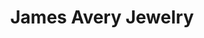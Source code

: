 ---
title: "James Avery Jewelry"
url: /houston/james-avery-jewelry-fm-1960-rd-w-ste-a/
shop: Schmuck
---